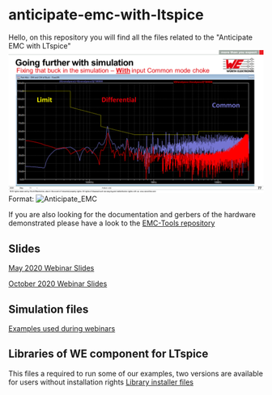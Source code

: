 # anticipate-emc-with-ltspice
Hello, on this repository you will find all the files related to the "Anticipate EMC with LTspice"
![Anticipate_EMC](/slides/Slide77.PNG)
Format: ![Anticipate_EMC](url)


If you are also looking for the documentation and gerbers of the hardware demonstrated please have a look to the 
[EMC-Tools repository](https://github.com/sylvainlebras/EMC-Tools)

## Slides

[May 2020 Webinar Slides](https://github.com/sylvainlebras/anticipate-emc-with-ltspice/blob/main/Anticipate%20EMC%20With%20LTSpice-2020-May.pdf)

[October 2020 Webinar Slides](https://github.com/sylvainlebras/anticipate-emc-with-ltspice/blob/main/Anticipate%20EMC%20With%20LTSpice-2020-October.pdf)

## Simulation files

[Examples used during webinars](https://github.com/sylvainlebras/anticipate-emc-with-ltspice/tree/main/LTspice-simulation-files)

## Libraries of WE component for LTspice 

This files a required to run some of our examples, two versions are available for users without installation rights
[Library installer files](https://github.com/sylvainlebras/anticipate-emc-with-ltspice/tree/main/LTspice-libraries-installer)
